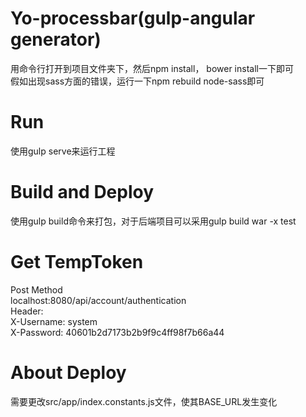 # Yo-processbar(gulp-angular generator)
用命令行打开到项目文件夹下，然后npm install， bower install一下即可<br>
假如出现sass方面的错误，运行一下npm rebuild node-sass即可

# Run
使用gulp serve来运行工程 

# Build and Deploy
使用gulp build命令来打包，对于后端项目可以采用gulp build war -x test

# Get TempToken
Post Method<br>
localhost:8080/api/account/authentication<br>
Header:<br>
X-Username: system<br>
X-Password: 40601b2d7173b2b9f9c4ff98f7b66a44<br>

# About Deploy
需要更改src/app/index.constants.js文件，使其BASE_URL发生变化
